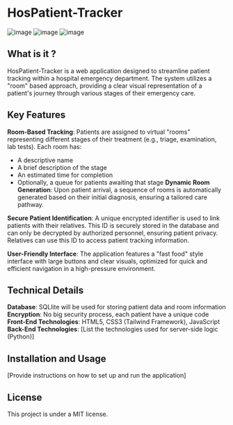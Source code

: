 # HosPatient-Tracker
![image](https://github.com/aent0n/HosPatient-Tracker/assets/116871473/fd2fd302-4575-4363-805f-c2bdadf39cd3)
![image](https://github.com/aent0n/HosPatient-Tracker/assets/116871473/288826f2-4951-4c2a-801d-0c094e8d1733)
![image](https://github.com/aent0n/HosPatient-Tracker/assets/116871473/4fa34f46-83ea-4cb1-b6c4-b67791f2c492)



## What is it ?
HosPatient-Tracker is a web application designed to streamline patient tracking within a hospital emergency department. The system utilizes a "room" based approach, providing a clear visual representation of a patient's journey through various stages of their emergency care.


## Key Features
**Room-Based Tracking**: Patients are assigned to virtual "rooms" representing different stages of their treatment (e.g., triage, examination, lab tests). Each room has:

- A descriptive name
- A brief description of the stage
- An estimated time for completion
- Optionally, a queue for patients awaiting that stage
**Dynamic Room Generation**: Upon patient arrival, a sequence of rooms is automatically generated based on their initial diagnosis, ensuring a tailored care pathway.

**Secure Patient Identification**: A unique encrypted identifier is used to link patients with their relatives. This ID is securely stored in the database and can only be decrypted by authorized personnel, ensuring patient privacy. Relatives can use this ID to access patient tracking information.

**User-Friendly Interface**: The application features a "fast food" style interface with large buttons and clear visuals, optimized for quick and efficient navigation in a high-pressure environment.

## Technical Details
**Database**: SQLlite will be used for storing patient data and room information
**Encryption**: No big security process, each patient have a unique code
**Front-End Technologies**: HTML5, CSS3 (Tailwind Framework), JavaScript
**Back-End Technologies**: [List the technologies used for server-side logic (Python)]

## Installation and Usage
[Provide instructions on how to set up and run the application]

## License
This project is under a MIT license.




